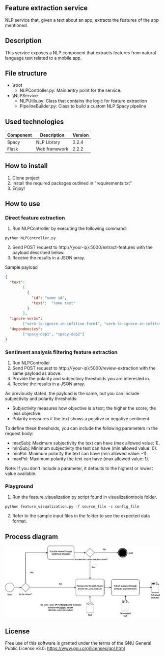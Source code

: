 ## Feature extraction service

NLP service that, given a text about an app, extracts the features of the app mentioned.

## Description

This service exposes a NLP component that extracts features from natural language text related to a mobile app.


## File structure

- \root
  - NLPController.py: Main entry point for the service.
- \NLPService
  - NLPUtils.py: Class that contains the logic for feature extraction
  - PipelineBuilder.py: Class to build a custom NLP Spacy pipeline

## Used technologies

| Component | Description   | Version |
|-----------|---------------|---------|
| Spacy     | NLP Library   | 3.2.4   |
| Flask     | Web framework | 2.2.2   |


## How to install

1. Clone project
2. Install the required packages outlined in "requirements.txt"
3. Enjoy!

## How to use

### Direct feature extraction
1. Run NLPController by executing the following command:
```console
python NLPController.py
```
2. Send POST request to http://{your-ip}:5000/extract-features with the payload described below.
3. Receive the results in a JSON array.

Sample payload

```json
{
  "text":
        [
          {
            "id": "some id",
            "text":  "some text"
          }
        ],
  "ignore-verbs":
        ["verb-to-ignore-in-infitive-form1", "verb-to-ignore-in-infitive-form1"],
  "dependencies":
        ["spacy-dep1", "spacy-dep2"]
}
```
### Sentiment analysis filtering feature extraction

1. Run NLPController
2. Send POST request to http://{your-ip}:5000/review-extraction with the same payload as above.
3. Provide the polarity and subjectiviy thresholds you are interested in.
4. Receive the results in a JSON array.

As previously stated, the payload is the same, but you can include subjectivity and polarity thresholds:
- Subjectivity measures how objective is a text; the higher the score, the less objective.
- Polarity measures if the text shows a positive or negative sentiment.

To define these thresholds, you can include the following parameters in the request body:
- maxSubj: Maximum subjectivity the text can have (max allowed value: 1).
- minSubj: Minimum subjectivity the text can have (min allowed value: 0).
- minPol: Minimum polarity the text can have (min allowed value: -1).
- maxPol: Maximum polarity the text can have (max allowed value: 1).

Note: If you don't include a parameter, it defaults to the highest or lowest value available.

### Playground

1. Run the feature_visualization.py script found in visualizationtools folder.

```console
python feature_visualization.py -f source_file -c config_file
```
2. Refer to the sample input files in the folder to see the expected data format.


## Process diagram

![NLP Pipeline process diagram](https://github.com/gessi-chatbots/NLP_pipeline/blob/master/nlp_service_diagram.png?raw=true)

## License

Free use of this software is granted under the terms of the GNU General Public License v3.0: https://www.gnu.org/licenses/gpl.html
